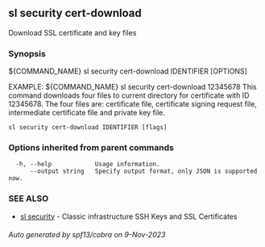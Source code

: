 ## sl security cert-download

Download SSL certificate and key files

### Synopsis

${COMMAND_NAME} sl security cert-download IDENTIFIER [OPTIONS]

EXAMPLE:
   ${COMMAND_NAME} sl security cert-download 12345678
   This command downloads four files to current directory for certificate with ID 12345678. The four files are: certificate file, certificate signing request file, intermediate certificate file and private key file.

```
sl security cert-download IDENTIFIER [flags]
```

### Options inherited from parent commands

```
  -h, --help            Usage information.
      --output string   Specify output format, only JSON is supported now.
```

### SEE ALSO

* [sl security](sl_security.md)	 - Classic infrastructure SSH Keys and SSL Certificates

###### Auto generated by spf13/cobra on 9-Nov-2023
